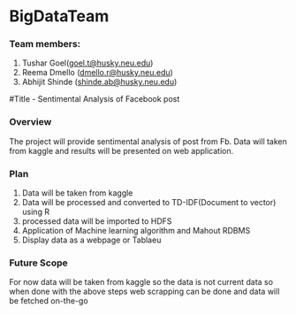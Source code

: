 # BigDataTeam
### Team members:
 1. Tushar Goel(goel.t@husky.neu.edu)
 2. Reema Dmello (dmello.r@husky.neu.edu)
 3. Abhijit Shinde (shinde.ab@husky.neu.edu)      

#Title - Sentimental Analysis of Facebook post  
  
### Overview  
The project will provide sentimental analysis of post from Fb. Data will taken from kaggle and results will be presented on web application.

### Plan  
 1. Data will be taken from kaggle
 2. Data will be processed and converted to TD-IDF(Document to vector) using R
 3. processed data will be imported to HDFS  
 4. Application of Machine learning algorithm and Mahout RDBMS
 5. Display data as a webpage or Tablaeu
 
### Future Scope
For now data will be taken from kaggle so the data is not current data so when done with the above steps web scrapping can be done and data will be fetched on-the-go
 

